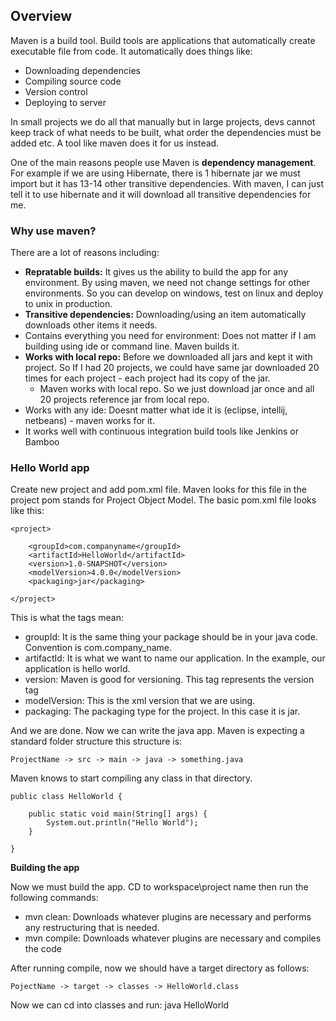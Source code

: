 
## Overview

Maven is a build tool. Build tools are applications that automatically create executable file from code. It automatically does things like:

- Downloading dependencies
- Compiling source code
- Version control
- Deploying to server

In small projects we do all that manually but in large projects, devs cannot keep track of what needs to be built, what order the dependencies must be added etc. A tool like maven does it for us instead.

One of the main reasons people use Maven is **dependency management**. For example if we are using Hibernate, there is 1 hibernate jar we must import but it has 13-14 other transitive dependencies. With maven, I can just tell it to use hibernate and it will download all transitive dependencies for me. 

### Why use maven?

There are a lot of reasons including:

- **Repratable builds:** It gives us the ability to build the app for any environment. By using maven, we need not change settings for other environments. So you can develop on windows, test on linux and deploy to unix in production.
- **Transitive dependencies:** Downloading/using an item automatically downloads other items it needs.
- Contains everything you need for environment: Does not matter if I am building using ide or command line. Maven builds it.
- **Works with local repo:** Before we downloaded all jars and kept it with project. So If I had 20 projects, we could have same jar downloaded 20 times for each project - each project had its copy of the jar.
  - Maven works with local repo. So we just download jar once and all 20 projects reference jar from local repo.
- Works with any ide: Doesnt matter what ide it is (eclipse, intellij, netbeans) - maven works for it.
- It works well with continuous integration build tools like Jenkins or Bamboo

### Hello World app

Create new project and add pom.xml file. Maven looks for this file in the project pom stands for Project Object Model. The basic pom.xml file looks like this:

    <project>

        <groupId>com.companyname</groupId>
        <artifactId>HelloWorld</artifactId>
        <version>1.0-SNAPSHOT</version>
        <modelVersion>4.0.0</modelVersion>
        <packaging>jar</packaging>

    </project>

This is what the tags mean:

- groupId: It is the same thing your package should be in your java code. Convention is com.company_name.
- artifactId: It is what we want to name our application. In the example, our application is hello world.
- version: Maven is good for versioning. This tag represents the version tag
- modelVersion: This is the xml version that we are using.
- packaging: The packaging type for the project. In this case it is jar.

And we are done. Now we can write the java app. Maven is expecting a standard folder structure this structure is:

    ProjectName -> src -> main -> java -> something.java

Maven knows to start compiling any class in that directory.

    public class HelloWorld {
      
        public static void main(String[] args) {
            System.out.println("Hello World");
        }
        
    }

**Building the app**

Now we must build the app. CD to workspace\project name then run the following commands:

- mvn clean: Downloads whatever plugins are necessary and performs any restructuring that is needed.
- mvn compile: Downloads whatever plugins are necessary and compiles the code

After running compile, now we should have a target directory as follows:

    PojectName -> target -> classes -> HelloWorld.class

Now we can cd into classes and run: java HelloWorld

